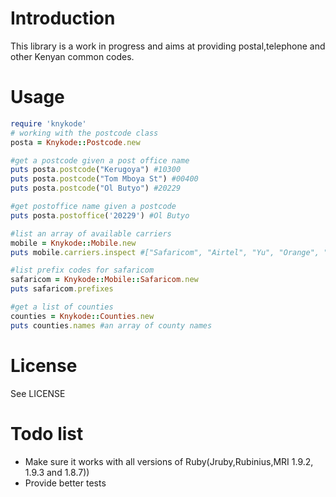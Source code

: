 Introduction
===
This library is a work in progress and aims at providing postal,telephone and other Kenyan common codes.

Usage
==
```ruby 
require 'knykode'
# working with the postcode class
posta = Knykode::Postcode.new

#get a postcode given a post office name
puts posta.postcode("Kerugoya") #10300
puts posta.postcode("Tom Mboya St") #00400
puts posta.postcode("Ol Butyo") #20229

#get postoffice name given a postcode
puts posta.postoffice('20229') #Ol Butyo

#list an array of available carriers
mobile = Knykode::Mobile.new
puts mobile.carriers.inspect #["Safaricom", "Airtel", "Yu", "Orange", "Telkom"]

#list prefix codes for safaricom
safaricom = Knykode::Mobile::Safaricom.new
puts safaricom.prefixes

#get a list of counties
counties = Knykode::Counties.new
puts counties.names #an array of county names
```

License
==
See LICENSE 

Todo list
==
* Make sure it works with all versions of Ruby(Jruby,Rubinius,MRI 1.9.2, 1.9.3 and 1.8.7))
* Provide better tests
